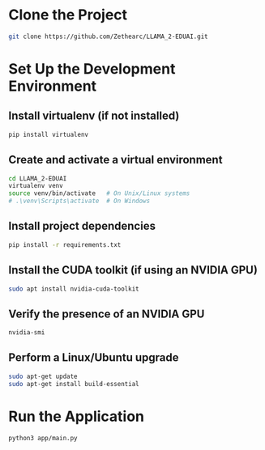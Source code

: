 # Clone the Project
```bash
git clone https://github.com/Zethearc/LLAMA_2-EDUAI.git
```
# Set Up the Development Environment
## Install virtualenv (if not installed)
```bash
pip install virtualenv
```
## Create and activate a virtual environment
```bash
cd LLAMA_2-EDUAI
virtualenv venv
source venv/bin/activate   # On Unix/Linux systems
# .\venv\Scripts\activate  # On Windows
```
## Install project dependencies
```bash
pip install -r requirements.txt
```
## Install the CUDA toolkit (if using an NVIDIA GPU)
```bash
sudo apt install nvidia-cuda-toolkit
```
## Verify the presence of an NVIDIA GPU
```bash
nvidia-smi
```
## Perform a Linux/Ubuntu upgrade
```bash
sudo apt-get update
sudo apt-get install build-essential
```
# Run the Application
```bash
python3 app/main.py
```